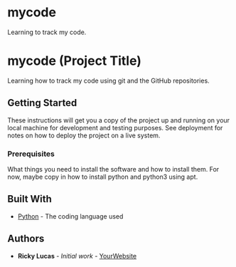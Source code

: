 # mycode
Learning to track my code.
# mycode (Project Title)

Learning how to track my code using git and the GitHub repositories.

## Getting Started

These instructions will get you a copy of the project up and running on your local machine
for development and testing purposes. See deployment for notes on how to deploy the project
on a live system.

### Prerequisites

What things you need to install the software and how to install them. For now, maybe copy in
how to install python and python3 using apt.

## Built With

* [Python](https://www.python.org/) - The coding language used

## Authors

* **Ricky Lucas** - *Initial work* - [YourWebsite](https://example.com/)
